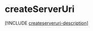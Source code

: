 # createServerUri

[!INCLUDE [createserveruri-description](includes/createserveruri-description.md)]